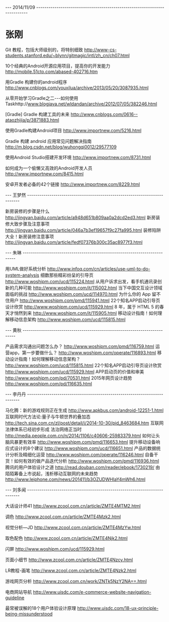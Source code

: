 

--- 2014/11/09 --------------------------------------------------------------------------

张刚
===

Git 教程，包括大师级别的，将特别细致
http://www-cs-students.stanford.edu/~blynn/gitmagic/intl/zh_cn/ch07.html

10个经典的Android开源应用项目，提高你的开发能力
http://mobile.51cto.com/abased-402716.htm

用Gradle 构建你的android程序
http://www.cnblogs.com/youxilua/archive/2013/05/20/3087935.html

从零开始学习Gradle之二---如何使用
Taskhttp://www.blogjava.net/wldandan/archive/2012/07/05/382246.html

[Gradle] Gradle 构建工具的未来
http://www.cnblogs.com/0616--ataozhijia/p/3871883.html

使用Gradle构建Android项目 
http://www.importnew.com/5216.html

Gradle 构建 android 应用常见问题解决指南
http://m.blog.csdn.net/blog/wuhongqi0012/29577109

使用Android Studio搭建开发环境 
http://www.importnew.com/8731.html

如何成为一个偷懒又高效的Android开发人员 
http://www.importnew.com/8415.html

安卓开发者必备的42个链接 
http://www.importnew.com/8229.html

--- 王梦然 --------------------------------------------------------------------------

新房装修的步骤是什么
http://jingyan.baidu.com/article/a948d651b809aa0a2dcd2ed3.html
新房装修大致步骤及注意事项
http://jingyan.baidu.com/article/046a7b3ef19657f9c27fa995.html
装修陷阱大全！新房装修注意事项
http://jingyan.baidu.com/article/fedf07376b300c35ac8977f3.html

--- 朱琳 --------------------------------------------------------------------------

用UML做好系统分析
http://www.infoq.com/cn/articles/use-uml-to-do-system-analysis
细数那些精彩纷呈的引导页
http://www.woshipm.com/ucd/115224.html
从用户诉求出发，看手机通讯录创新的几种可能
http://www.woshipm.com/it/115002.html
当下中国交互设计领域面临的挑战
http://www.woshipm.com/ucd/114970.html
为什么你的 App 留不住用户
http://www.woshipm.com/pmd/115941.html
22个知名APP启动引导页设计欣赏
http://www.woshipm.com/ucd/115929.html
8 年，属于 HTML 5 的春天才悄然到来
http://www.woshipm.com/it/115905.html
移动设计指南！如何理解移动信息架构
http://www.woshipm.com/ucd/115815.html


--- 黄秋 --------------------------------------------------------------------------

产品需求沟通出问题怎么办？
http://www.woshipm.com/pmd/116759.html
运营app，第一步要做什么？
http://www.woshipm.com/operate/116893.html
移动设计指南！如何理解移动信息架构？
http://www.woshipm.com/ucd/115815.html
22个知名APP启动引导页设计欣赏
http://www.woshipm.com/ucd/115929.html
APP启动页的价值和审美
http://www.woshipm.com/pd/70531.html
2015年网页设计趋势
http://www.woshipm.com/pd/116635.html


--- 李丹丹 --------------------------------------------------------------------------

马化腾：新的游戏规则正在生成
http://www.apkbus.com/android-12251-1.html
互联网时代方法论:量子与牛顿世界的叠加态
http://tech.sina.com.cn/zl/post/detail/i/2014-10-30/pid_8463684.htm
互联网法律体系已经初步形成 法治网络正当时
http://media.people.com.cn/n/2014/1106/c40606-25983379.html
如何让头脑风暴更有效率
http://www.woshipm.com/pmd/116653.html
提升移动设备响应式设计的8个建议
http://www.woshipm.com/ucd/116651.html
产品的数据统计分析及精细化运营
http://www.woshipm.com/operate/116246.html
自备干货！如何有效的做产品迭代分析
http://www.woshipm.com/pmd/116936.html
腾讯的用户体验设计之道
http://read.douban.com/reader/ebook/1730219/
由陌陌筹备上市说起，浅析移动互联网的未来趋势
http://www.leiphone.com/news/201411/b3OZUDWHIaY4mWh6.html

--- 刘多闻 --------------------------------------------------------------------------

大话设计师41
http://www.zcool.com.cn/article/ZMTE4MTM2.html

调色 
http://www.zcool.com.cn/article/ZMTE4Mzk2.html

视觉分析—JD 
http://www.zcool.com.cn/article/ZMTE4MzYw.html    

取色配色
http://www.zcool.com.cn/article/ZMTE4Njk2.html

闪屏
 http://www.woshipm.com/ucd/115929.html

页面小细节
http://www.zcool.com.cn/article/ZMTE4Nzcy.html

LR教程-画笔
 http://www.zcool.com.cn/article/ZMTE4Nzk2.html
 
游戏网页分析
http://www.zcool.com.cn/work/ZNTk5NzY2NA==.html

电商网站导航
http://www.uisdc.com/e-commerce-website-navigation-guideline
 
最常被误解的18个用户体验设计原理
http://www.uisdc.com/18-ux-principle-being-missunderstood



